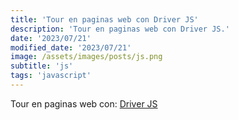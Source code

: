 ```yaml
---
title: 'Tour en paginas web con Driver JS'
description: 'Tour en paginas web con Driver JS.'
date: '2023/07/21'
modified_date: '2023/07/21'
image: /assets/images/posts/js.png
subtitle: 'js'
tags: 'javascript'
---
```


Tour en paginas web con: [Driver JS](https://driverjs.com/)
